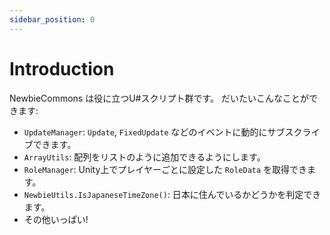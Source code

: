 ```yaml
---
sidebar_position: 0
---
```

# Introduction
NewbieCommons は役に立つU#スクリプト群です。 だいたいこんなことができます:
- `UpdateManager`: `Update`, `FixedUpdate` などのイベントに動的にサブスクライブできます。
- `ArrayUtils`: 配列をリストのように追加できるようにします。
- `RoleManager`: Unity上でプレイヤーごとに設定した `RoleData` を取得できます。
- `NewbieUtils.IsJapaneseTimeZone()`: 日本に住んでいるかどうかを判定できます。
- その他いっぱい!

